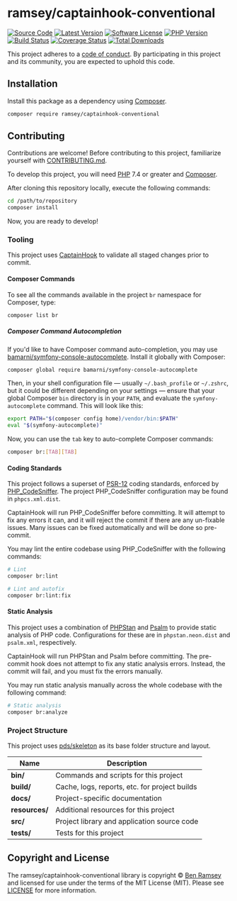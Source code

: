 # ramsey/captainhook-conventional

[![Source Code][badge-source]][source]
[![Latest Version][badge-release]][packagist]
[![Software License][badge-license]][license]
[![PHP Version][badge-php]][php]
[![Build Status][badge-build]][build]
[![Coverage Status][badge-coverage]][coverage]
[![Total Downloads][badge-downloads]][downloads]

[badge-source]: http://img.shields.io/badge/source-ramsey/captainhook--conventional-blue.svg?style=flat-square
[badge-release]: https://img.shields.io/packagist/v/ramsey/captainhook-conventional.svg?style=flat-square&label=release
[badge-license]: https://img.shields.io/packagist/l/ramsey/captainhook-conventional.svg?style=flat-square
[badge-php]: https://img.shields.io/packagist/php-v/ramsey/captainhook-conventional.svg?style=flat-square
[badge-build]: https://img.shields.io/travis/ramsey/captainhook-conventional/master.svg?style=flat-square
[badge-coverage]: https://img.shields.io/coveralls/github/ramsey/captainhook-conventional/master.svg?style=flat-square
[badge-downloads]: https://img.shields.io/packagist/dt/ramsey/captainhook-conventional.svg?style=flat-square&colorB=mediumvioletred

[source]: https://github.com/ramsey/captainhook-conventional
[packagist]: https://packagist.org/packages/ramsey/captainhook-conventional
[license]: https://github.com/ramsey/captainhook-conventional/blob/master/LICENSE
[php]: https://php.net
[build]: https://travis-ci.org/ramsey/captainhook-conventional
[coverage]: https://coveralls.io/r/ramsey/captainhook-conventional?branch=master
[downloads]: https://packagist.org/packages/ramsey/captainhook-conventional




This project adheres to a [code of conduct](CODE_OF_CONDUCT.md).
By participating in this project and its community, you are expected to
uphold this code.


## Installation

Install this package as a dependency using [Composer](https://getcomposer.org).

``` bash
composer require ramsey/captainhook-conventional
```

<!--
## Usage

Provide a brief description or short example of how to use this library.
If you need to provide more detailed examples, use the `docs/` directory
and provide a link here to the documentation.

``` php
use Ramsey\CaptainHook\Conventional\Example;

$example = new Example();
echo $example->greet('fellow human');
```
-->


## Contributing

Contributions are welcome! Before contributing to this project, familiarize
yourself with [CONTRIBUTING.md](CONTRIBUTING.md).

To develop this project, you will need [PHP](https://www.php.net) 7.4 or greater
and [Composer](https://getcomposer.org).

After cloning this repository locally, execute the following commands:

``` bash
cd /path/to/repository
composer install
```

Now, you are ready to develop!

### Tooling

This project uses [CaptainHook](https://github.com/CaptainHookPhp/captainhook)
to validate all staged changes prior to commit.

#### Composer Commands

To see all the commands available in the project `br` namespace for
Composer, type:

``` bash
composer list br
```

##### Composer Command Autocompletion

If you'd like to have Composer command auto-completion, you may use
[bamarni/symfony-console-autocomplete](https://github.com/bamarni/symfony-console-autocomplete).
Install it globally with Composer:

``` bash
composer global require bamarni/symfony-console-autocomplete
```

Then, in your shell configuration file — usually `~/.bash_profile` or `~/.zshrc`,
but it could be different depending on your settings — ensure that your global
Composer `bin` directory is in your `PATH`, and evaluate the
`symfony-autocomplete` command. This will look like this:

``` bash
export PATH="$(composer config home)/vendor/bin:$PATH"
eval "$(symfony-autocomplete)"
```

Now, you can use the `tab` key to auto-complete Composer commands:

``` bash
composer br:[TAB][TAB]
```

#### Coding Standards

This project follows a superset of [PSR-12](https://www.php-fig.org/psr/psr-12/)
coding standards, enforced by [PHP_CodeSniffer](https://github.com/squizlabs/PHP_CodeSniffer).
The project PHP_CodeSniffer configuration may be found in `phpcs.xml.dist`.

CaptainHook will run PHP_CodeSniffer before committing. It will attempt to fix
any errors it can, and it will reject the commit if there are any un-fixable
issues. Many issues can be fixed automatically and will be done so pre-commit.

You may lint the entire codebase using PHP_CodeSniffer with the following
commands:

``` bash
# Lint
composer br:lint

# Lint and autofix
composer br:lint:fix
```

#### Static Analysis

This project uses a combination of [PHPStan](https://github.com/phpstan/phpstan)
and [Psalm](https://github.com/vimeo/psalm) to provide static analysis of PHP
code. Configurations for these are in `phpstan.neon.dist` and `psalm.xml`,
respectively.

CaptainHook will run PHPStan and Psalm before committing. The pre-commit hook
does not attempt to fix any static analysis errors. Instead, the commit will
fail, and you must fix the errors manually.

You may run static analysis manually across the whole codebase with the
following command:

``` bash
# Static analysis
composer br:analyze
```

### Project Structure

This project uses [pds/skeleton](https://github.com/php-pds/skeleton) as its
base folder structure and layout.

| Name              | Description                                    |
| ------------------| ---------------------------------------------- |
| **bin/**          | Commands and scripts for this project          |
| **build/**        | Cache, logs, reports, etc. for project builds  |
| **docs/**         | Project-specific documentation                 |
| **resources/**    | Additional resources for this project          |
| **src/**          | Project library and application source code    |
| **tests/**        | Tests for this project                         |





## Copyright and License

The ramsey/captainhook-conventional library is copyright © [Ben Ramsey](https://benramsey.com)
and licensed for use under the terms of the
MIT License (MIT). Please see [LICENSE](LICENSE) for more information.


